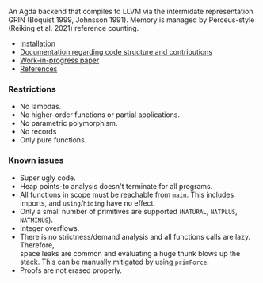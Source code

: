 An Agda backend that compiles to LLVM via the intermidate representation GRIN (Boquist 1999, Johnsson 1991).
Memory is managed by Perceus-style (Reiking et al. 2021) reference counting.

- [Installation](INSTALL.md) 
- [Documentation regarding code structure and contributions](CONTRIBUTING.md)
- [Work-in-progress paper](latex/report.pdf)
- [References](bibliography.bib)

### Restrictions
- No lambdas.  
- No higher-order functions or partial applications.  
- No parametric polymorphism.  
- No records
- Only pure functions.

### Known issues
- Super ugly code.  
- Heap points-to analysis doesn't terminate for all programs.  
- All functions in scope must be reachable from `main`. This 
  includes imports, and `using`/`hiding` have no effect.  
- Only a small number of primitives are supported (`NATURAL`, `NATPLUS`, `NATMINUS`).
- Integer overflows.
- There is no strictness/demand analysis and all functions calls are lazy. Therefore,  
  space leaks are common and evaluating a huge thunk blows up the stack. This can be 
  manually mitigated by using `primForce`.
- Proofs are not erased properly.

